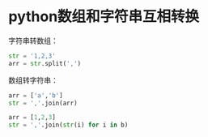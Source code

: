 # python数组和字符串互相转换

字符串转数组：

```py
str = '1,2,3'
arr = str.split(',')
```

数组转字符串：

```py
arr = ['a','b']
str = ','.join(arr)

arr = [1,2,3]
str = ','.join(str(i) for i in b)
```